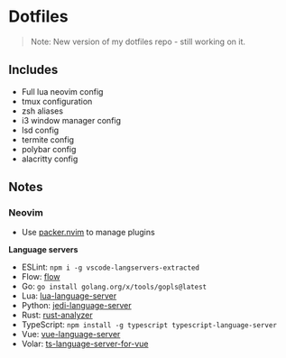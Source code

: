 # Dotfiles

> Note: New version of my dotfiles repo - still working on it.

## Includes

* Full lua neovim config
* tmux configuration
* zsh aliases
* i3 window manager config
* lsd config
* termite config
* polybar config
* alacritty config

## Notes

### Neovim

* Use [packer.nvim](https://github.com/wbthomason/packer.nvim) to manage plugins

**Language servers**

* ESLint: `npm i -g vscode-langservers-extracted`
* Flow: [flow](https://flow.org/en/docs/install/)
* Go: `go install golang.org/x/tools/gopls@latest`
* Lua: [lua-language-server](https://github.com/neovim/nvim-lspconfig/blob/master/doc/server_configurations.md#lua_ls)
* Python: [jedi-language-server](https://github.com/pappasam/jedi-language-server)
* Rust: [rust-analyzer](https://rust-analyzer.github.io/manual.html)
* TypeScript: `npm install -g typescript typescript-language-server`
* Vue: [vue-language-server](https://github.com/vuejs/vetur/tree/master/server)
* Volar: [ts-language-server-for-vue](https://github.com/neovim/nvim-lspconfig/blob/master/doc/server_configurations.md#volar)
